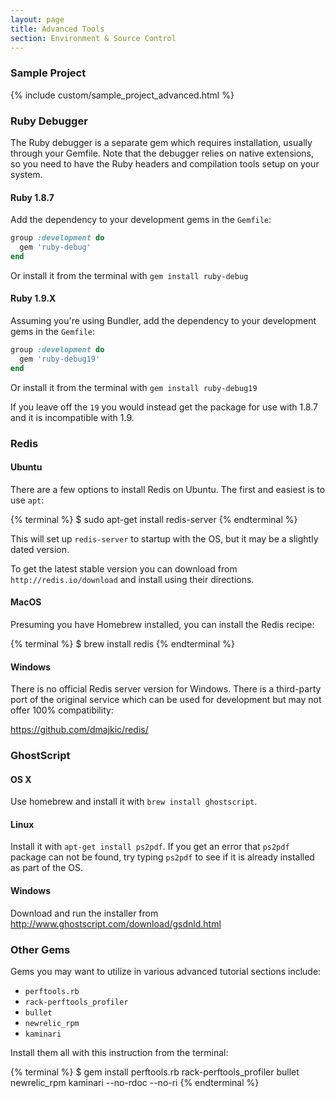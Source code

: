 ```yaml
---
layout: page
title: Advanced Tools
section: Environment & Source Control
---
```


### Sample Project

{% include custom/sample_project_advanced.html %}

### Ruby Debugger

The Ruby debugger is a separate gem which requires installation, usually through your Gemfile. Note that the debugger relies on native extensions, so you need to have the Ruby headers and compilation tools setup on your system.

#### Ruby 1.8.7

Add the dependency to your development gems in the `Gemfile`:

```ruby
group :development do
  gem 'ruby-debug'
end
```

Or install it from the terminal with `gem install ruby-debug`

#### Ruby 1.9.X

Assuming you're using Bundler, add the dependency to your development gems in the `Gemfile`:

```ruby
group :development do
  gem 'ruby-debug19'
end
```

Or install it from the terminal with `gem install ruby-debug19`

If you leave off the `19` you would instead get the package for use with 1.8.7 and it is incompatible with 1.9.

### Redis

#### Ubuntu

There are a few options to install Redis on Ubuntu. The first and easiest is to use `apt`:

{% terminal %}
$ sudo apt-get install redis-server
{% endterminal %}

This will set up `redis-server` to startup with the OS, but it may be a slightly dated version.

To get the latest stable version you can download from `http://redis.io/download` and install using their directions. 

#### MacOS

Presuming you have Homebrew installed, you can install the Redis recipe:

{% terminal %}
$ brew install redis
{% endterminal %}

#### Windows

There is no official Redis server version for Windows. There is a third-party port of the original service which can be used for development but may not offer 100% compatibility:

https://github.com/dmajkic/redis/

### GhostScript

#### OS X

Use homebrew and install it with `brew install ghostscript`.

#### Linux

Install it with `apt-get install ps2pdf`. If you get an error that `ps2pdf` package can not be found, try typing `ps2pdf` to see if it is already installed as part of the OS.

#### Windows

Download and run the installer from http://www.ghostscript.com/download/gsdnld.html

### Other Gems

Gems you may want to utilize in various advanced tutorial sections include:

* `perftools.rb`
* `rack-perftools_profiler`
* `bullet`
* `newrelic_rpm`
* `kaminari`

Install them all with this instruction from the terminal:

{% terminal %}
$ gem install perftools.rb rack-perftools_profiler bullet newrelic_rpm kaminari --no-rdoc --no-ri
{% endterminal %}
